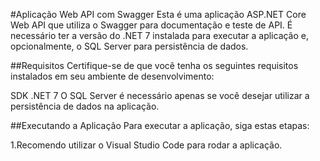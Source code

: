 #Aplicação Web API com Swagger
Esta é uma aplicação ASP.NET Core Web API que utiliza o Swagger para documentação e teste de API. É necessário ter a versão do .NET 7 instalada para executar a aplicação e, opcionalmente, o SQL Server para persistência de dados.

##Requisitos
Certifique-se de que você tenha os seguintes requisitos instalados em seu ambiente de desenvolvimento:

SDK .NET 7
O SQL Server é necessário apenas se você desejar utilizar a persistência de dados na aplicação.

##Executando a Aplicação
Para executar a aplicação, siga estas etapas:

1.Recomendo utilizar o Visual Studio Code para rodar a aplicação.
